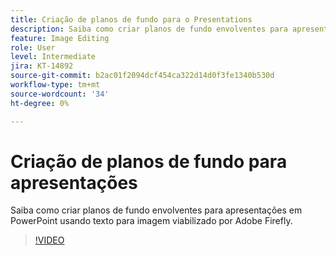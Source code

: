 ```yaml
---
title: Criação de planos de fundo para o Presentations
description: Saiba como criar planos de fundo envolventes para apresentações em PowerPoint
feature: Image Editing
role: User
level: Intermediate
jira: KT-14892
source-git-commit: b2ac01f2094dcf454ca322d14d0f3fe1340b530d
workflow-type: tm+mt
source-wordcount: '34'
ht-degree: 0%

---
```


# Criação de planos de fundo para apresentações

Saiba como criar planos de fundo envolventes para apresentações em PowerPoint usando texto para imagem viabilizado por Adobe Firefly.

>[!VIDEO](https://video.tv.adobe.com/v/3427117?quality=12&learn=on&hidetitle=true)
